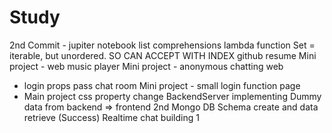 # Study

2nd Commit - jupiter notebook
list comprehensions
lambda function
Set = iterable, but unordered. SO CAN ACCEPT WITH INDEX
github resume
Mini project - web music player
Mini project - anonymous chatting web

- login props pass chat room
  Mini project - small login function page
- Main project css property change
  BackendServer implementing
  Dummy data from backend => frontend 2nd
  Mongo DB Schema create and data retrieve (Success)
  Realtime chat building
  1
